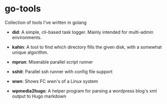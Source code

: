 # go-tools
Collection of tools I've written in golang

- **did**: A simple, cli-based task logger. Mainly intended for multi-admin environments.

- **kahin**: A tool to find which directory fills the given disk, with a somewhat unique algorithm.

- **mprun**: Miserable parallel script runner

- **sshit**: Parallel ssh runner with config file support

- **wwn**: Shows FC wwn's of a Linux system

- **wpmedia2hugo**: A helper program for parsing a wordpress blog's xml output to Hugo markdown
